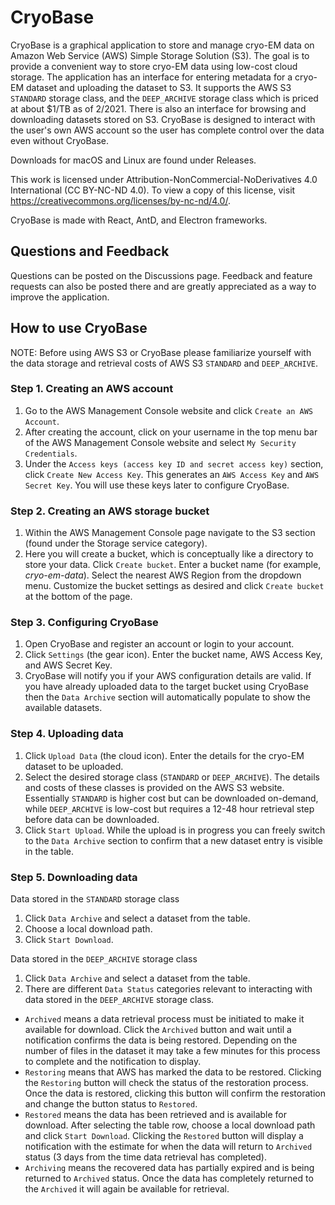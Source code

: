 # CryoBase

CryoBase is a graphical application to store and manage cryo-EM data on Amazon Web Service (AWS) Simple Storage Solution (S3). The goal is to provide a convenient way to store cryo-EM data using low-cost cloud storage. The application has an interface for entering metadata for a cryo-EM dataset and uploading the dataset to S3. It supports the AWS S3 `STANDARD` storage class, and the `DEEP_ARCHIVE` storage class which is priced at about $1/TB as of 2/2021. There is also an interface for browsing and downloading datasets stored on S3. CryoBase is designed to interact with the user's own AWS account so the user has complete control over the data even without CryoBase. 

Downloads for macOS and Linux are found under Releases.

This work is licensed under Attribution-NonCommercial-NoDerivatives 4.0 International (CC BY-NC-ND 4.0). To view a copy of this license, visit https://creativecommons.org/licenses/by-nc-nd/4.0/.

CryoBase is made with React, AntD, and Electron frameworks.

## Questions and Feedback
Questions can be posted on the Discussions page. Feedback and feature requests can also be posted there and are greatly appreciated as a way to improve the application.

## How to use CryoBase
NOTE: Before using AWS S3 or CryoBase please familiarize yourself with the data storage and retrieval costs of AWS S3 `STANDARD` and `DEEP_ARCHIVE`.

### Step 1. Creating an AWS account
1. Go to the AWS Management Console website and click `Create an AWS Account`.
2. After creating the account, click on your username in the top menu bar of the AWS Management Console website and select `My Security Credentials`.
3. Under the `Access keys (access key ID and secret access key)` section, click `Create New Access Key`. This generates an `AWS Access Key` and `AWS Secret Key`. You will use these keys later to configure CryoBase.

### Step 2. Creating an AWS storage bucket
1. Within the AWS Management Console page navigate to the S3 section (found under the Storage service category).
2. Here you will create a bucket, which is conceptually like a directory to store your data. Click `Create bucket`. Enter a bucket name (for example, *cryo-em-data*). Select the nearest AWS Region from the dropdown menu. Customize the bucket settings as desired and click `Create bucket` at the bottom of the page.

### Step 3. Configuring CryoBase
1. Open CryoBase and register an account or login to your account.
2. Click `Settings` (the gear icon). Enter the bucket name, AWS Access Key, and AWS Secret Key.
3. CryoBase will notify you if your AWS configuration details are valid. If you have already uploaded data to the target bucket using CryoBase then the `Data Archive` section will automatically populate to show the available datasets.

### Step 4. Uploading data
1. Click `Upload Data` (the cloud icon). Enter the details for the cryo-EM dataset to be uploaded.
2. Select the desired storage class (`STANDARD` or `DEEP_ARCHIVE`). The details and costs of these classes is provided on the AWS S3 website. Essentially `STANDARD` is higher cost but can be downloaded on-demand, while `DEEP_ARCHIVE` is low-cost but requires a 12-48 hour retrieval step before data can be downloaded.
3. Click `Start Upload`. While the upload is in progress you can freely switch to the `Data Archive` section to confirm that a new dataset entry is visible in the table.

### Step 5. Downloading data
Data stored in the `STANDARD` storage class
1. Click `Data Archive` and select a dataset from the table.
2. Choose a local download path.
3. Click `Start Download`.

Data stored in the `DEEP_ARCHIVE` storage class
1. Click `Data Archive` and select a dataset from the table.
2. There are different `Data Status` categories relevant to interacting with data stored in the `DEEP_ARCHIVE` storage class.
* `Archived` means a data retrieval process must be initiated to make it available for download. Click the `Archived` button and wait until a notification confirms the data is being restored. Depending on the number of files in the dataset it may take a few minutes for this process to complete and the notification to display.
* `Restoring` means that AWS has marked the data to be restored. Clicking the `Restoring` button will check the status of the restoration process. Once the data is restored, clicking this button will confirm the restoration and change the button status to `Restored`.
* `Restored` means the data has been retrieved and is available for download. After selecting the table row, choose a local download path and click `Start Download`. Clicking the `Restored` button will display a notification with the estimate for when the data will return to `Archived` status (3 days from the time data retrieval has completed).
* `Archiving` means the recovered data has partially expired and is being returned to `Archived` status. Once the data has completely returned to the `Archived` it will again be available for retrieval.
